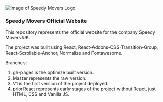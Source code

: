 ![Image of Speedy Movers Logo](http://www.speedy-movers.co.uk/logo.svg)
### Speedy Movers Official Website

This repository represents the official website for the company Speedy Movers UK.

The project was built using React, React-Addons-CSS-Transition-Group, React-Scrollable-Anchor, Normalize and Fontawesome.

Branches: 

1. gh-pages is the optimize built version.
2. Master represents the raw version.
3. V1 is the first version of the project deployed.
4. priorReact represents early stages of the project without React, just HTML, CSS and Vanilla JS.
